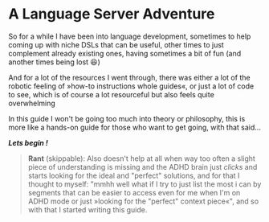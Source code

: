 # A Language Server Adventure

So for a while I have been into language development, sometimes to help
coming up with niche DSLs that can be useful, other times to just complement
already existing ones, having sometimes a bit of fun (and another times being lost 😆)


And for a lot of the resources I went through, there was either a lot of the
robotic feeling of »how-to instructions whole guides«, or just a lot of code
to see, which is of course a lot resourceful but also feels quite overwhelming

In this guide I won't be going too much into theory or philosophy, this is more like a hands-on
guide for those who want to get going, with that said...

__*Lets begin !*__


> __Rant__ (skippable): Also doesn't help at all when way too often a slight piece of understanding is missing
and the ADHD brain just *clicks* and starts looking for the ideal and "perfect" solutions,
and for that I thought to myself:
"mmhh well what if I try to just list the most i can by segments that can be easier to access
even for me when I'm on ADHD mode or just »looking for the "perfect" context piece«",
and so with that I started writing this guide.
